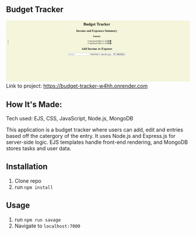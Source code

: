 ## Budget Tracker
![Thumbnail](public/img/page.jpg)
Link to project: https://budget-tracker-w4hh.onrender.com
 ## How It's Made:
 Tech used: EJS, CSS, JavaScript, Node.js, MongoDB

 This application is a budget tracker where users can add, edit and entries based off the catergory of the entry. It uses Node.js and Express.js for server-side logic. EJS templates handle front-end rendering, and MongoDB stores tasks and user data. 

## Installation

1. Clone repo
2. run `npm install`


## Usage

1. run `npm run savage`
2. Navigate to `localhost:7000`
